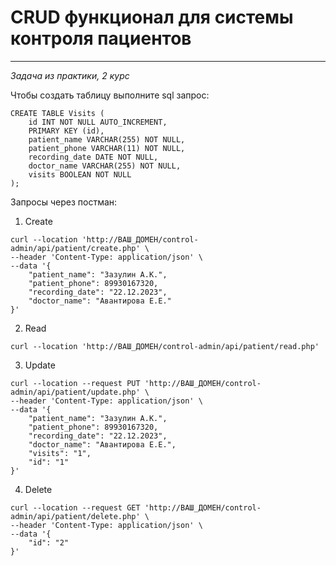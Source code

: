 # CRUD функционал для системы контроля пациентов 

---

*Задача из практики, 2 курс*

Чтобы создать таблицу выполните sql запрос:
```
CREATE TABLE Visits (
    id INT NOT NULL AUTO_INCREMENT,
    PRIMARY KEY (id),
    patient_name VARCHAR(255) NOT NULL,
    patient_phone VARCHAR(11) NOT NULL,
    recording_date DATE NOT NULL,
    doctor_name VARCHAR(255) NOT NULL,
    visits BOOLEAN NOT NULL
);
```

Запросы через постман:  
1. Create
```
curl --location 'http://ВАШ_ДОМЕН/control-admin/api/patient/create.php' \
--header 'Content-Type: application/json' \
--data '{
    "patient_name": "Зазулин А.К.",
    "patient_phone": 89930167320,
    "recording_date": "22.12.2023",
    "doctor_name": "Авантирова Е.Е."
}'
```

2. Read
```
curl --location 'http://ВАШ_ДОМЕН/control-admin/api/patient/read.php'
```

3. Update
```
curl --location --request PUT 'http://ВАШ_ДОМЕН/control-admin/api/patient/update.php' \
--header 'Content-Type: application/json' \
--data '{
    "patient_name": "Зазулин А.К.",
    "patient_phone": 89930167320,
    "recording_date": "22.12.2023",
    "doctor_name": "Авантирова Е.Е.",
    "visits": "1",
    "id": "1"
}'
```

4. Delete
```
curl --location --request GET 'http://ВАШ_ДОМЕН/control-admin/api/patient/delete.php' \
--header 'Content-Type: application/json' \
--data '{
    "id": "2"
}'
```